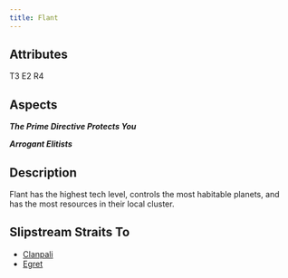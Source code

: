 ```yaml
---
title: Flant
---
```


## Attributes

T3 E2 R4

## Aspects

***The Prime Directive Protects You***

***Arrogant Elitists***

## Description

Flant has the highest tech level, controls the most habitable planets, and has the most resources in their local cluster.

## Slipstream Straits To

* [Clanpali](clanpali)
* [Egret](egret)
